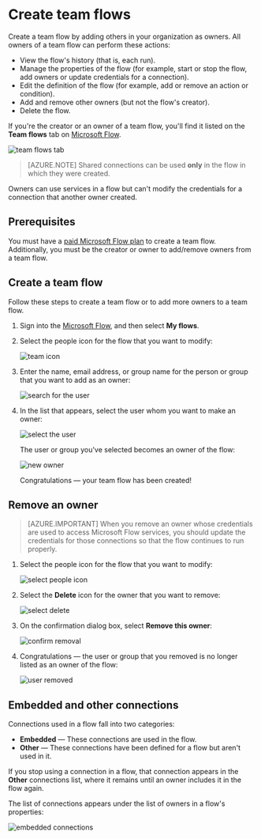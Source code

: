 <properties
    pageTitle="Learn how to add other owners to a flow and create team flows | Microsoft Flow"
    description="Microsoft Flow makes it easy automate repetitive tasks. You can add users or groups as owners and collaborate with them to design and manage flows."
    services=""
    suite="flow"
    documentationCenter="na"
    authors="msftman"
    manager="anneta"
    editor=""
    tags=""/>

<tags
   ms.service="flow"
   ms.devlang="na"
   ms.topic="article"
   ms.tgt_pltfrm="na"
   ms.workload="na"
   ms.date="04/21/2017"
   ms.author="deonhe"/>

# Create team flows #

Create a team flow by adding others in your organization as owners. All owners of a team flow can perform these actions:

- View the flow's history (that is, each run).
- Manage the properties of the flow (for example, start or stop the flow, add owners or update credentials for a connection).
- Edit the definition of the flow (for example, add or remove an action or condition).
- Add and remove other owners (but not the flow's creator).
- Delete the flow.

If you're the creator or an owner of a team flow, you'll find it listed on the **Team flows** tab on [Microsoft Flow](https://flow.microsoft.com).

![team flows tab](./media/create-team-flows/addowner5.png)

>[AZURE.NOTE] Shared connections can be used **only** in the flow in which they were created.

Owners can use services in a flow but can't modify the credentials for a connection that another owner created.

## Prerequisites ##

You must have a [paid Microsoft Flow plan](https://flow.microsoft.com/pricing/) to create a team flow. Additionally, you must be the creator or owner to add/remove owners from a team flow.

## Create a team flow ##

Follow these steps to create a team flow or to add more owners to a team flow.

1. Sign into the [Microsoft Flow](https://flow.microsoft.com), and then select **My flows**.

1. Select the people icon for the flow that you want to modify:

     ![team icon](./media/create-team-flows/addowner1.png)

1. Enter the name, email address, or group name for the person or group that you want to add as an owner:

     ![search for the user](./media/create-team-flows/addowner2.png)

1. In the list that appears, select the user whom you want to make an owner:

     ![select the user](./media/create-team-flows/addowner3.png)

     The user or group you've selected becomes an owner of the flow:

     ![new owner](./media/create-team-flows/addowner4.png)

     Congratulations &mdash; your team flow has been created!

## Remove an owner ##

>[AZURE.IMPORTANT] When you remove an owner whose credentials are used to access Microsoft Flow services, you should update the credentials for those connections so that the flow continues to run properly.

1. Select the people icon for the flow that you want to modify:

     ![select people icon](./media/create-team-flows/removeowner1.png)

1. Select the **Delete** icon for the owner that you want to remove:

     ![select delete](./media/create-team-flows/removeowner2.png)

1. On the confirmation dialog box, select **Remove this owner**:

     ![confirm removal](./media/create-team-flows/removeowner3.png)

1. Congratulations &mdash; the user or group that you removed is no longer listed as an owner of the flow:

     ![user removed](./media/create-team-flows/removeowner4.png)

## Embedded and other connections ##

Connections used in a flow fall into two categories:

- **Embedded** &mdash; These connections are used in the flow.
- **Other** &mdash; These connections have been defined for a flow but aren't used in it.

If you stop using a connection in a flow, that connection appears in the **Other** connections list, where it remains until an owner includes it in the flow again.

The list of connections appears under the list of owners in a flow's properties:

![embedded connections](./media/create-team-flows/embeddedconnections.png)
